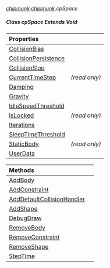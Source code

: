 _[chipmunk](../../modules/chipmunk/chipmunk-module.md):[chipmunk](../../modules/chipmunk/chipmunk-module.md).cpSpace_
##### Class cpSpace Extends Void

| Properties | |
|:---|:---|
| [CollisionBias](chipmunk-cpspace-collisionbias.md) |  |
| [CollisionPersistence](chipmunk-cpspace-collisionpersistence.md) |  |
| [CollisionSlop](chipmunk-cpspace-collisionslop.md) |  |
| [CurrentTimeStep](chipmunk-cpspace-currenttimestep.md) |  _(read only)_ |
| [Damping](chipmunk-cpspace-damping.md) |  |
| [Gravity](chipmunk-cpspace-gravity.md) |  |
| [IdleSpeedThreshold](chipmunk-cpspace-idlespeedthreshold.md) |  |
| [IsLocked](chipmunk-cpspace-islocked.md) |  _(read only)_ |
| [Iterations](chipmunk-cpspace-iterations.md) |  |
| [SleepTimeThreshold](chipmunk-cpspace-sleeptimethreshold.md) |  |
| [StaticBody](chipmunk-cpspace-staticbody.md) |  _(read only)_ |
| [UserData](chipmunk-cpspace-userdata.md) |  |

| Methods | |
|:---|:---|
| [AddBody](chipmunk-cpspace-addbody_ext.md) |  |
| [AddConstraint](chipmunk-cpspace-addconstraint_ext.md) |  |
| [AddDefaultCollisionHandler](chipmunk-cpspace-adddefaultcollisionhandler_ext.md) |  |
| [AddShape](chipmunk-cpspace-addshape_ext.md) |  |
| [DebugDraw](chipmunk-cpspace-debugdraw_ext.md) |  |
| [RemoveBody](chipmunk-cpspace-removebody_ext.md) |  |
| [RemoveConstraint](chipmunk-cpspace-removeconstraint_ext.md) |  |
| [RemoveShape](chipmunk-cpspace-removeshape_ext.md) |  |
| [StepTime](chipmunk-cpspace-steptime_ext.md) |  |
